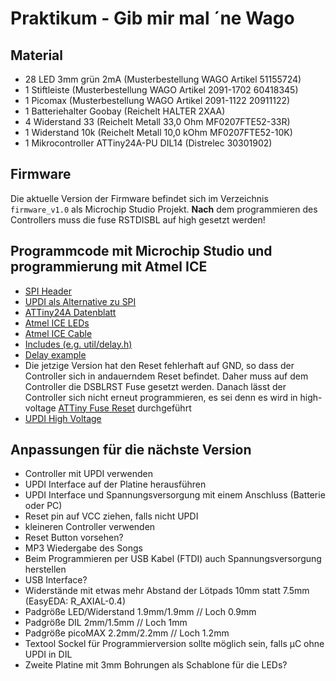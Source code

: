 # Praktikum - Gib mir mal ´ne Wago

## Material

- 28 LED 3mm grün 2mA (Musterbestellung WAGO Artikel 51155724)
- 1 Stiftleiste (Musterbestellung WAGO Artikel 2091-1702 60418345)
- 1 Picomax (Musterbestellung WAGO Artikel 2091-1122 20911122)
- 1 Batteriehalter Goobay (Reichelt HALTER 2XAA)
- 4 Widerstand 33 (Reichelt Metall 33,0 Ohm MF0207FTE52-33R)
- 1 Widerstand 10k (Reichelt Metall 10,0 kOhm MF0207FTE52-10K)
- 1 Mikrocontroller ATTiny24A-PU DIL14 (Distrelec 30301902)

## Firmware

Die aktuelle Version der Firmware befindet sich im Verzeichnis `firmware_v1.0` als Microchip Studio Projekt. **Nach** dem programmieren des Controllers muss die fuse RSTDISBL auf high gesetzt werden!

## Programmcode mit Microchip Studio und programmierung mit Atmel ICE

- [SPI Header](https://developerhelp.microchip.com/xwiki/bin/view/software-tools/programmers-and-debuggers/atmel-ice/connecting-to-avr-and-sam-target-devices/connecting-to-spi-target/)
- [UPDI als Alternative zu SPI](https://developerhelp.microchip.com/xwiki/bin/view/software-tools/programmers-and-debuggers/avr-updi-info/)
- [ATTiny24A Datenblatt](https://ww1.microchip.com/downloads/en/DeviceDoc/ATtiny24A-44A-84A-DataSheet-DS40002269A.pdf)
- [Atmel ICE LEDs](https://onlinedocs.microchip.com/pr/GUID-DDB0017E-84E3-4E77-AAE9-7AC4290E5E8B-en-US-4/index.html?GUID-89DABDC9-8CF7-4660-A64D-AAA0CC3FFA4C)
- [Atmel ICE Cable](https://shop.myavr.de/index.php?sp=article.sp.php&artID=200183)
- [Includes (e.g. util/delay.h)](https://onlinedocs.microchip.com/pr/GUID-317042D4-BCCE-4065-BB05-AC4312DBC2C4-en-US-2/index.html?GUID-4E858AD6-A765-4972-84FE-CD55FC481B2F)
- [Delay example](https://electronics.stackexchange.com/questions/660389/delay-h-on-attiny45-vs-attiny461-in-microchip-studio)
- Die jetzige Version hat den Reset fehlerhaft auf GND, so dass der Controller sich in andauerndem Reset befindet. Daher muss auf dem Controller die DSBLRST Fuse gesetzt werden. Danach lässt der Controller sich nicht erneut programmieren, es sei denn es wird in high-voltage [ATTiny Fuse Reset](https://sites.google.com/site/wayneholder/attiny-fuse-reset) durchgeführt
- [UPDI High Voltage](https://developerhelp.microchip.com/xwiki/bin/view/software-tools/programmers-and-debuggers/avr-updi-info/)

## Anpassungen für die nächste Version

- Controller mit UPDI verwenden
- UPDI Interface auf der Platine herausführen
- UPDI Interface und Spannungsversorgung mit einem Anschluss (Batterie oder PC)
- Reset pin auf VCC ziehen, falls nicht UPDI
- kleineren Controller verwenden
- Reset Button vorsehen?
- MP3 Wiedergabe des Songs
- Beim Programmieren per USB Kabel (FTDI) auch Spannungsversorgung herstellen
- USB Interface?
- Widerstände mit etwas mehr Abstand der Lötpads 10mm statt 7.5mm (EasyEDA: R_AXIAL-0.4)
- Padgröße LED/Widerstand 1.9mm/1.9mm // Loch 0.9mm
- Padgröße DIL 2mm/1.5mm // Loch 1mm
- Padgröße picoMAX 2.2mm/2.2mm // Loch 1.2mm
- Textool Sockel für Programmierversion sollte möglich sein, falls µC ohne UPDI in DIL
- Zweite Platine mit 3mm Bohrungen als Schablone für die LEDs?

